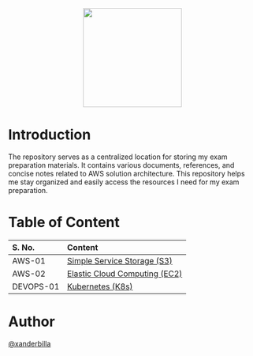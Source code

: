 <center>
<img src='https://i.pinimg.com/originals/4a/41/7d/4a417d1f8cab870d4e93498ae1ae2d21.png' height=200/>
</center>

# Introduction

The repository serves as a centralized location for storing my exam preparation materials. It contains various documents, references, and concise notes related to AWS solution architecture. This repository helps me stay organized and easily access the resources I need for my exam preparation.

# Table of Content

|S. No.  | Content    | 
|:-------| :----------- | 
| AWS-01 | [Simple Service Storage (S3)](https://github.com/xanderbilla/ExamPrep-AWS/blob/main/__Docs/S3/Index.md)|
| AWS-02 | [Elastic Cloud Computing (EC2)](https://github.com/xanderbilla/ExamPrep-AWS/blob/main/__Docs/EC2/index.md)|
|DEVOPS-01| [Kubernetes (K8s)](https://github.com/xanderbilla/ExamPrep-AWS/blob/main/__Docs/K8s/index.md)|

# Author

[@xanderbilla](https://github.com/xanderbilla)
